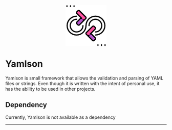 <div>
    <img src="img/yamlson.png"
        alt="Picture"
        style="display: block; margin: 0 auto" />
</div>

# Yamlson 

Yamlson is small framework that allows the validation and parsing of YAML files or 
strings. Even though it is written with the intent of personal use, it has the ability
to be used in other projects.

## Dependency

Currently, Yamlson is not available as a dependency

---

